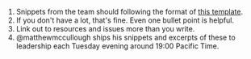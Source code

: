 1. Snippets from the team should following the format of [this template](https://github.com/matthewmccullough/human-interaction-templates/blob/master/weekly-snippets.md).
2. If you don't have a lot, that's fine. Even one bullet point is helpful.
3. Link out to resources and issues more than you write.
4. @matthewmccullough ships his snippets and excerpts of these to leadership each Tuesday evening around 19:00 Pacific Time.
